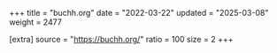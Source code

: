 +++
title = "buchh.org"
date = "2022-03-22"
updated = "2025-03-08"
weight = 2477

[extra]
source = "https://buchh.org/"
ratio = 100
size = 2
+++
